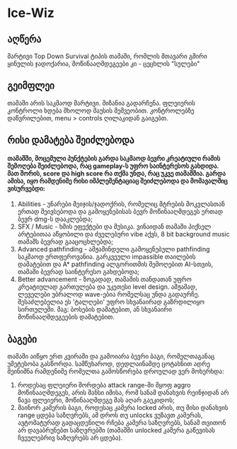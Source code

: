 # Ice-Wiz
## აღწერა
მარტივი Top Down Survival ტიპის თამაში, რომლის მთავარი გმირი ყინულის ჯადოქარია, მოწინააღმდეგეები კი - ცეცხლის "სულები"

## გეიმფლეი
თამაში არის საკმაოდ მარტივი. მიზანია გადარჩენა. ფლეიერის კონტროლი ხდება მხოლოდ მაუსის მეშვეობით. კონტროლებზე დაწვრილებით, menu > controls ღილაკიდან გაიგებთ.

## რისი დამატება შეიძლებოდა
#### თამაშში, მოცემული პუნქტების გარდა საკმაოდ ბევრი კრეატიული რამის შემოღება შეიძლებოდა, რაც gameplay-ს უფრო საინტერესოს გახდიდა. მათ შორის, score და high score რა თქმა უნდა, რაც უკვე თამაშშია. გარდა ამისა, იყო რამდენიმე რისი იმპლემენტაციაც შეიძლებოდა და მომავალშიც ვისურვებდი:
1) Abilities - უნარები მეიჯის/ჯადოქრის, რომელიც მტრების მოკვლასთან ერთად შეივსებოდა და გამოყენებისას ბევრ მოწინააღმდეგეს ერთად ბევრ dmg-ს დააკლებდა;
2) SFX / Music - ხმის ეფექტები და მუსიკა. ვინაიდან თამაში პიქსელ არტებითაა აწყობილი და ძველებური vibe აქვს, 8 bit background music თამაშს ბევრად გააცოცხლებდა;
3) Advanced pathfinding - ამჟამინდელი გამოყენებული pathfinding საკმაოდ ერთფეროვანია. გარკვეული impassible თაილების დამატებით და A* pathfinding ალგორითმის შემოღებით AI-სთვის, თამაში ბევრად საინტერესო გახდებოდა;
4) Better advancement - ზოგადად, თამაშის თანდათან უფრო კრეატიულად გართულება და უკეთესი level design. ამჟამად, ლეველები უბრალოდ wave-ებია რომელსაც უნდა გადაურჩე. შესაძლებელია ეს 'ტალღები' უფრო სხვანაირად გაზრდილიყო სირთულეში. მაგ: ბოსების დამატებით, ან სხვანაირი მოწინააღმდეგეების დამატებით.

## ბაგები
თამაში აიწყო ერთ კვირაში და გამოიარა ბევრი ბაგი, რომელთაგანაც უმეტესობა გასწორდა. სამწუხაროდ, დედლაინამდე ცოტახნით ადრე შეინიშნა რამდენიმე რომელთა გამოსწორება დროულად ვერ მოხერხდა:
1) როდესაც ფლეიერი შორდება attack range-ში მყოფ aggro მოწინააღმდეგეს, არის შანსი იმისა, რომ სანამ დანახვის რეინჯიდან არ წავა ფლეიერი, მოწინააღმდეგე მას აღარ გაეკიდოს;
2) მაინორ კამერის ბაგი, როდესაც კამერა locked არის, თუ მისი დანახვის range ცდება საზღვრებს, ამ დროს თუ unlocks ვუზავთ კამერას, ავტომატურად გადაცდენილი რჩება კამერა საზღვრებს, სანამ თვითონ არ დავაბრუნებთ საზღვრებში (თამაშში unlocked კამერა გაწევისას ჩვეულებრივ საზღვრებს არ ცდება).

